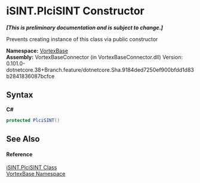 # iSINT.PlciSINT Constructor 
 _**\[This is preliminary documentation and is subject to change.\]**_

Prevents creating instance of this class via public constructor

**Namespace:**&nbsp;<a href="N_VortexBase.md">VortexBase</a><br />**Assembly:**&nbsp;VortexBaseConnector (in VortexBaseConnector.dll) Version: 0.101.0-dotnetcore.38+Branch.feature/dotnetcore.Sha.9184ded7250ef900bfdd1d83b2841836087bcfce

## Syntax

**C#**<br />
``` C#
protected PlciSINT()
```


## See Also


#### Reference
<a href="T_VortexBase_iSINT_PlciSINT.md">iSINT.PlciSINT Class</a><br /><a href="N_VortexBase.md">VortexBase Namespace</a><br />